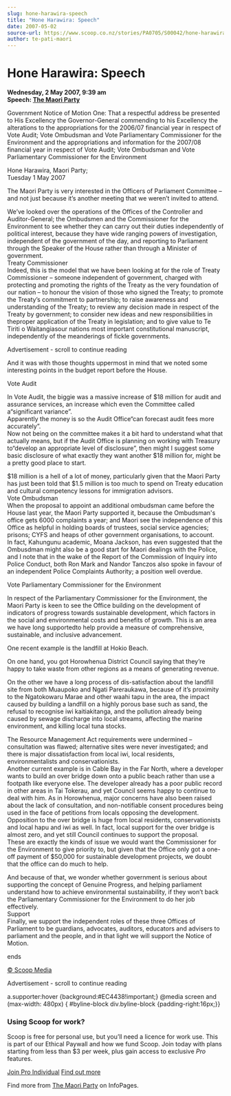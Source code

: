 ```yaml
---
slug: hone-harawira-speech
title: "Hone Harawira: Speech"
date: 2007-05-02
source-url: https://www.scoop.co.nz/stories/PA0705/S00042/hone-harawira-speech.htm
author: te-pati-maori
---
```

Hone Harawira: Speech
=====================

**Wednesday, 2 May 2007, 9:39 am**  
**Speech: [The Maori Party](https://info.scoop.co.nz/The_Maori_Party)**

Government Notice of Motion One: That a respectful address be presented to His Excellency the Governor-General commending to his Excellency the alterations to the appropriations for the 2006/07 financial year in respect of Vote Audit; Vote Ombudsman and Vote Parliamentary Commissioner for the Environment and the appropriations and information for the 2007/08 financial year in respect of Vote Audit; Vote Ombudsman and Vote Parliamentary Commissioner for the Environment

Hone Harawira, Maori Party;  
Tuesday 1 May 2007

The Maori Party is very interested in the Officers of Parliament Committee – and not just because it’s another meeting that we weren’t invited to attend.

We’ve looked over the operations of the Offices of the Controller and Auditor-General; the Ombudsmen and the Commissioner for the Environment to see whether they can carry out their duties independently of political interest, because they have wide ranging powers of investigation, independent of the government of the day, and reporting to Parliament through the Speaker of the House rather than through a Minister of government.  
Treaty Commissioner  
Indeed, this is the model that we have been looking at for the role of Treaty Commissioner – someone independent of government, charged with protecting and promoting the rights of the Treaty as the very foundation of our nation – to honour the vision of those who signed the Treaty; to promote the Treaty’s commitment to partnership; to raise awareness and understanding of the Treaty; to review any decision made in respect of the Treaty by government; to consider new ideas and new responsibilities in theproper application of the Treaty in legislation; and to give value to Te Tiriti o Waitangiasour nations most important constitutional manuscript, independently of the meanderings of fickle governments.

Advertisement - scroll to continue reading





And it was with those thoughts uppermost in mind that we noted some interesting points in the budget report before the House.

Vote Audit

In Vote Audit, the biggie was a massive increase of $18 million for audit and assurance services, an increase which even the Committee called a“significant variance”.  
Apparently the money is so the Audit Office“can forecast audit fees more accurately”.  
Now not being on the committee makes it a bit hard to understand what that actually means, but if the Audit Office is planning on working with Treasury to“develop an appropriate level of disclosure”, then might I suggest some basic disclosure of what exactly they want another $18 million for, might be a pretty good place to start.

$18 million is a hell of a lot of money, particularly given that the Maori Party has just been told that $1.5 million is too much to spend on Treaty education and cultural competency lessons for immigration advisors.  
Vote Ombudsman  
When the proposal to appoint an additional ombudsman came before the House last year, the Maori Party supported it, because the Ombudsman's office gets 6000 complaints a year; and Maori see the independence of this Office as helpful in holding boards of trustees, social service agencies; prisons; CYFS and heaps of other government organisations, to account.  
In fact, Kahungunu academic, Moana Jackson, has even suggested that the Ombusdman might also be a good start for Maori dealings with the Police, and I note that in the wake of the Report of the Commission of Inquiry into Police Conduct, both Ron Mark and Nandor Tanczos also spoke in favour of an independent Police Complaints Authority; a position well overdue.

Vote Parliamentary Commissioner for the Environment

In respect of the Parliamentary Commissioner for the Environment, the Maori Party is keen to see the Office building on the development of indicators of progress towards sustainable development, which factors in the social and environmental costs and benefits of growth. This is an area we have long supportedto help provide a measure of comprehensive, sustainable, and inclusive advancement.

One recent example is the landfill at Hokio Beach.

On one hand, you got Horowhenua District Council saying that they’re happy to take waste from other regions as a means of generating revenue.

On the other we have a long process of dis-satisfaction about the landfill site from both Muaupoko and Ngati Pareraukawa, because of it’s proximity to the Ngatokowaru Marae and other waahi tapu in the area, the impact caused by building a landfill on a highly porous base such as sand, the refusal to recognise iwi kaitiakitanga, and the pollution already being caused by sewage discharge into local streams, affecting the marine environment, and killing local tuna stocks.

The Resource Management Act requirements were undermined – consultation was flawed; alternative sites were never investigated; and there is major dissatisfaction from local iwi, local residents, environmentalists and conservationists.  
Another current example is in Cable Bay in the Far North, where a developer wants to build an over bridge down onto a public beach rather than use a footpath like everyone else. The developer already has a poor public record in other areas in Tai Tokerau, and yet Council seems happy to continue to deal with him. As in Horowhenua, major concerns have also been raised about the lack of consultation, and non-notifiable consent procedures being used in the face of petitions from locals opposing the development.  
Opposition to the over bridge is huge from local residents, conservationists and local hapu and iwi as well. In fact, local support for the over bridge is almost zero, and yet still Council continues to support the proposal.  
These are exactly the kinds of issue we would want the Commissioner for the Environment to give priority to, but given that the Office only got a one-off payment of $50,000 for sustainable development projects, we doubt that the office can do much to help.

And because of that, we wonder whether government is serious about supporting the concept of Genuine Progress, and helping parliament understand how to achieve environmental sustainability, if they won’t back the Parliamentary Commissioner for the Environment to do her job effectively.  
Support  
Finally, we support the independent roles of these three Offices of Parliament to be guardians, advocates, auditors, educators and advisers to parliament and the people, and in that light we will support the Notice of Motion.

ends  

[© Scoop Media](http://www.scoop.co.nz/about/terms.html)  

Advertisement - scroll to continue reading



a.supporter:hover {background:#EC4438!important;} @media screen and (max-width: 480px) { #byline-block div.byline-block {padding-right:16px;}}

### Using Scoop for work?

Scoop is free for personal use, but you’ll need a licence for work use. This is part of our Ethical Paywall and how we fund Scoop. Join today with plans starting from less than $3 per week, plus gain access to exclusive _Pro_ features.  
  
[Join Pro Individual](https://pro.scoop.co.nz/Individual/?from=ProIn24) [Find out more](https://pro.scoop.co.nz/using-scoop-for-work/?from=ProIn24)

Find more from [The Maori Party](https://info.scoop.co.nz/The_Maori_Party) on InfoPages.